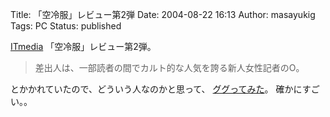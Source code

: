 Title: 「空冷服」レビュー第2弾
Date: 2004-08-22 16:13
Author: masayukig
Tags: PC
Status: published

[ITmedia](http://www.itmedia.co.jp/lifestyle/articles/0408/14/news014.html)
「空冷服」レビュー第2弾。

> 差出人は、一部読者の間でカルト的な人気を誇る新人女性記者のO。

とかかれていたので、どういう人なのかと思って、
[ググってみた](http://www.google.com/search?hl=ja&lr=lang_ja&ie=SJIS&oe=SJIS&q=%89%AA%93c%97L%89%D4)。
確かにすごい。。
